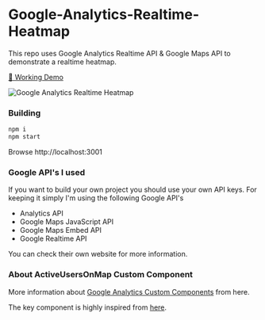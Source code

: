 # Google-Analytics-Realtime-Heatmap

This repo uses Google Analytics Realtime API & Google Maps API to demonstrate a realtime heatmap.

[🦄 Working Demo](http://ogpoyraz.com/google-analytics-realtime-heatmap)

![Google Analytics Realtime Heatmap](http://ogpoyraz.com/images/ga-realtime-heatmap-demo.gif)

### Building

```bash
npm i
npm start
```
Browse http://localhost:3001

### Google API's I used

If you want to build your own project you should use your own API keys. For keeping it simply I'm using the following Google API's

* Analytics API
* Google Maps JavaScript API
* Google Maps Embed API
* Google Realtime API

You can check their own website for more information.

### About ActiveUsersOnMap Custom Component

More information about [Google Analytics Custom Components](https://developers.google.com/analytics/devguides/reporting/embed/v1/custom-components) from here. 

The key component is highly inspired from [here](https://github.com/googleanalytics/ga-dev-tools/blob/master/src/javascript/embed-api/components/active-users.js).
